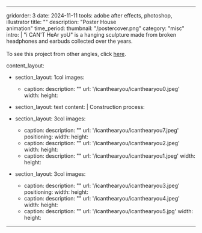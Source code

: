 ---

gridorder: 3
date: 2024-11-11
tools: adobe after effects, photoshop, illustrator
title: ""
description: "Poster House<br>animation"
time_period:
thumbnail: "/postercover.png"
category: "misc"
intro: |
 "i CAN'T HeAr yoU" is a hanging sculpture made from broken headphones and earbuds collected over the years.<br>
 <br>
 To see this project from other angles, click <a href="https://youtu.be/6lL1jkT2dwk" target="_blank">here</a>.

content_layout:
  - section_layout: 1col
    images:
      - caption:
        description: ""
        url: '/icanthearyou/icanthearyou0.jpeg'
        width:
        height:

  - section_layout: text
    content: |
      Construction process:

  - section_layout: 3col
    images:
      - caption:
        description: ""
        url: '/icanthearyou/icanthearyou7.jpeg'
        positioning: 
        width:
        height:
      - caption:
        description: ""
        url: '/icanthearyou/icanthearyou2.jpeg'
        width:
        height:
      - caption:
        description: ""
        url: '/icanthearyou/icanthearyou1.jpeg'
        width:
        height:
 
  - section_layout: 3col
    images:
      - caption:
        description: ""
        url: '/icanthearyou/icanthearyou3.jpeg'
        positioning: 
        width:
        height:
      - caption:
        description: ""
        url: '/icanthearyou/icanthearyou4.jpeg'
        width:
        height:
      - caption:
        description: ""
        url: '/icanthearyou/icanthearyou5.jpg'
        width:
        height: 
---